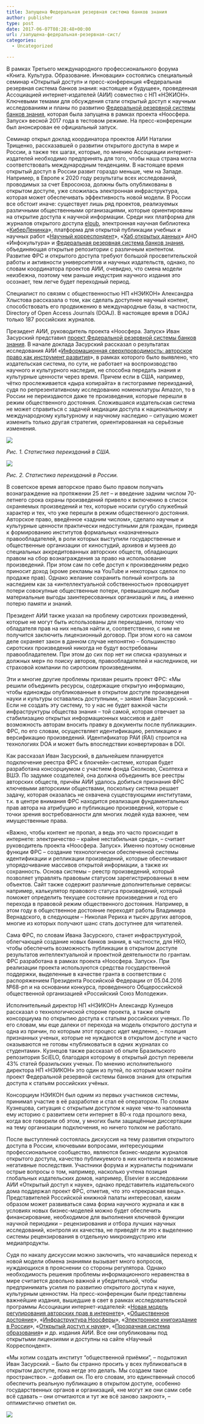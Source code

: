 ```yaml
---
title: Запущена Федеральная резервная система банков знания
author: publisher
type: post
date: 2017-06-07T08:28:48+00:00
url: /запущена-федеральная-резервная-сист/
categories:
  - Uncategorized

---
```

В рамках Третьего международного профессионального форума «Книга. Культура. Образование. Инновации» состоялись специальный семинар «Открытый доступ» и пресс-конференция «Федеральная резервная система банков знания: настоящее и будущее», проведенная Ассоциацией интернет-издателей (АИИ) совместно с НП «НЭКИОН». Ключевыми темами для обсуждения стали открытый доступ к научным исследованиям и планы по развитию [Федеральной резервной системы банков знания][1], которая была запущена в рамках проекта «Ноосфера. Запуск» весной 2017 года в тестовом режиме. На пресс-конференции был анонсирован ее официальный запуск.

Семинар открыл доклад координатора проектов АИИ Наталии Трищенко, рассказавшей о развитии открытого доступа в мире и России, а также тех шагах, которые, по мнению Ассоциации интернет-издателей необходимо предпринять для того, чтобы наша страна могла соответствовать международным тенденциям. В настоящее время открытый доступ в России развит гораздо меньше, чем на Западе. Например, в Европе к 2020 году результаты всех исследований, проводимых за счет Евросоюза, должны быть опубликованы в открытом доступе, уже сложилась электронная инфраструктура, которая может обеспечивать эффективность новой модели. В России все обстоит иначе: существует лишь ряд проектов, реализуемых различными общественными организациями, которые ориентированы на открытие доступа к научной информации. Среди них платформа для журналов открытого доступа [elpub][2], электронная научная библиотека «[КиберЛенинка][3]», платформа для открытой публикации учебных и научных работ «[Научный корреспондент][4]», «[Хаб открытых данных][5]» АНО «Инфокультура» и [Федеральная резервная система банков знания][1], объединяющая открытые репозитории с различным контентом. Развитие ФРС и открытого доступа требуют большой просветительской работы и активности университетов и научных издательств, однако, по словам координатора проектов АИИ, очевидно, что смена модели неизбежна, поэтому чем раньше индустрия научного издания это осознает, тем легче будет переходный период.

Специалист по связям с общественностью НП «НЭИКОН» Александра Хлыстова рассказала о том, как сделать доступнее научный контент, способствовать его продвижению в международные базы, в частности, Directory of Open Access Journals (DOAJ). В настоящее время в DOAJ только 187 российских журналов.

Президент АИИ, руководитель проекта «Ноосфера. Запуск» Иван Засурский представил [проект Федеральной резервной системы банков знания][6]. В начале доклада Засурский рассказал о результатах исследования АИИ «[Информационная сверхпроводимость: авторское право как инструмент развития][7]», в рамках которого было выявлено, что издательская система, по сути, не работает на воспроизводство научного и культурного наследия, не способна передать знания и культурные ценности через время. Причем если в США, например, чётко прослеживается «дыра копирайта» в гистограмме переизданий, судя по репрезентативному исследованию номенклатуры Amazon, то в России не переиздаются даже те произведения, которые перешли в режим общественного достояния. Сложившаяся издательская система не может справиться с задачей медиации доступа к национальному и международному культурному и научному наследию – ситуацию может изменить только другая стратегия, ориентированная на серьёзные изменения.

![](/Picture1.png) 

_Рис. 1. Статистика переизданий в США._

![](/Picture2.png) 

_Рис. 2. Статистика переизданий в России._

В советское время авторское право было правом получать вознаграждение на протяжении 25 лет – и введение задним числом 70-летнего срока охраны произведений привело к включению в список охраняемых произведений и тех, которые носили сугубо служебный характер и тех, что уже перешли в режим общественного достояния. Авторское право, введённое «задним числом», сделало научные и культурные ценности практически недоступными для граждан, приведя к формированию институтов формальных «назначенных» правообладателей, в роли которых выступили государственные и общественные организации от киностудий, архивов и музеев до специальных аккредитованных авторских обществ, обладающих правом на сбор вознаграждения за право на использование произведений. При этом сам по себе доступ к произведениям редко приносит доход (кроме рекламы на YouTube и некоторых сделок по продаже прав). Однако желание сохранить полный контроль за наследием как за «интеллектуальной собственностью» провоцирует потери совокупные общественные потери, превышающие любые материальные выгоды заинтересованных организаций и лиц, а именно потерю памяти и знаний.

Президент АИИ также указал на проблему сиротских произведений, которые не могут быть использованы для переиздания, потому что обладателя прав на них нельзя найти и, соответственно, с ним не получится заключить лицензионный договор. При этом кого на самом деле охраняет закон в данном случае непонятно – большинство сиротских произведений никогда не будут востребованы правообладателем. При этом до сих пор нет ни списка «разумных и должных мер» по поиску авторов, правообладателей и наследников, ни страховой компании по сиротским произведениям.

Эти и многие другие проблемы призван решить проект ФРС: «Мы решили объединить ресурсы, содержащие открытую информацию, чтобы единожды опубликованные в открытом доступе произведения науки и культуры оставались доступными, – заявил Иван Засурский. – Если не создать эту систему, то у нас не будет важной части инфраструктуры общества знания – той самой, которая отвечает за стабилизацию открытых информационных массивов и даёт возможность авторам вносить правку в документы после публикации». ФРС, по его словам, осуществляет идентификацию, репликацию и версификацию произведений. Идентификатор РАИ (RAI) строится на технологиях DOA и может быть впоследствии конвертирован в DOI.

Как рассказал Иван Засурский, в дальнейшем планируется подключение реестра ФРС к блокчейн-системе, которая будет разработана консорциумом с участием фонда Сколково, Сколтеха и ВШЭ. По задумке создателей, она должна объединить все реестры авторских обществ, причём АИИ удалось добиться признания ФРС ключевыми авторскими обществами, поскольку система решает задачу, которая оказалась не охвачена существующими институтами, т.к. в центре внимания ФРС находится реализация фундаментальных прав автора на атрибуцию и публикацию произведений, которые с точки зрения востребованности для многих людей куда важнее, чем имущественные права.

«Важно, чтобы контент не пропал, а ведь это часто происходит в интернете: электричество – крайне нестабильная среда», – считает руководитель проекта «Ноосфера. Запуск». Именно поэтому основные функции ФРС – создание технологически обеспеченной системы идентификации и репликации произведений, которые обеспечивают упорядочивание массивов открытой информации, а также их сохранность. Основа системы – реестр произведений, который позволяет управлять правовым статусом зарегистрированных в нем объектов. Сайт также содержит различные дополнительные сервисы: например, калькулятор правового статуса произведений, который поможет определить текущее состояние произведения и год его перехода в правовой режим общественного достояния. Например, в этом году в общественное достояние переходят работы Владимира Вернадского, в следующем – Николая Рериха и тысяч других авторов, многие из которых получают шанс стать доступнее для читателей.

Сама ФРС, по словам Ивана Засурского, станет инфраструктурой, облегчающей создание новых банков знания, в частности, для НКО, чтобы обеспечить возможность публикации в открытом доступе результатов интеллектуальной и проектной деятельности по грантам. ФРС разработана в рамках проекта «Ноосфера. Запуск». При реализации проекта используются средства государственной поддержки, выделенные в качестве гранта в соответствии c распоряжением Президента Российской Федерации от 05.04.2016 №68-рп и на основании конкурса, проведенного Общероссийской общественной организацией «Российский Союз Молодежи».

Исполнительный директор НП «НЭИКОН» Александр Кузнецов рассказал о технологической стороне проекта, а также опыте консорциума по открытию доступа к статьям российских ученых. По его словам, мы еще далеки от перехода на модель открытого доступа и одна из причин, по которым этот процесс идет медленно, – позиция признанных ученых, которые не нуждаются в открытом доступе и часто оказываются не готовы «публиковаться в одних журналах со студентами». Кузнецов также рассказал об опыте Бразильского репозитория SciELO, благодаря которому в открытый доступ перевели 43% статей бразильских ученых. По мнению исполнительного директора НП «НЭИКОН» это один из путей, по которым может пойти проект Федеральной резервной системы банков знания для открытия доступа к статьям российских учёных.

Консорциум НЭИКОН был одним из первых участников системы, принимал участие в её разработке и стал её оператором. По словам Кузнецова, ситуация с открытым доступом к науке чем-то напомнила ему историю с развитием сети интернет в 80-х года прошлого века, когда все говорили об этом, у многих были защищённые диссертации на тему организации подключения, но ничего толком не работало.

После выступлений состоялась дискуссия на тему развития открытого доступа в России, ключевыми вопросами, интересующими профессиональное сообщество, являются бизнес-модели журналов открытого доступа, качество публикуемого в них контента и возможные негативные последствия. Участники форума и журналисты поднимали острые вопросы о том, например, насколько учтена позиция глобальных издательских домов, например, Elsevier в исследовании АИИ «Открытый доступ к науке», однако представитель издательского дома поддержал проект ФРС, отметив, что это «прекрасная вещь». Представителей Российской книжной палаты интересовал, каким образом может развиваться сама форма научного журнала и как в условиях новых бизнес-моделей можно будет обеспечить финансирование, необходимое для выполнения ключевой функции научной периодики – рецензирования и отбора лучших научных исследований, контроля их качества, не приведёт ли это к выделению системы рецензирования в отдельную микроиндустрию или медиапродукты.

Судя по накалу дискуссии можно заключить, что начавшийся переход к новой модели обмена знаниями вызывает много вопросов, нуждающихся в прояснении со стороны регулятора. Однако необходимость решения проблемы информационного неравенства в мире считается довольно важной и убедительной, чтобы предпринимать усилия по развитию открытого доступа к науке, культурным ценностям. На пресс-конференции были представлены важнейшие издания, вышедшие в свет в рамках исследовательской программы Ассоциации интернет-издателей: «[Новая модель регулирования авторских прав в интернете][8]», «[Общественное достояние][9]», «[Инфраструктура Ноосферы][10]», «[Электронное книгоиздание в России][11]», «[Открытый доступ к науке][12]», «[Прозрачная система образования][13]» и др. издания АИИ. Все они опубликованы под открытыми лицензиями и доступны на сайте «Научный Корреспондент».

«Мы хотим создать институт “общественной приёмки”, – подытожил Иван Засурский. – Было бы странно просить у всех публиковаться в открытом доступе, пока негде это делать. Мы создаем такое пространство». – добавил он. По его словам, это единственный способ обеспечить реальную публикацию в открытом доступе, особенно государственных органов и организаций, «не могут же они сами себе всё сдавать – они отчитаются и тут же всё заново закроют», – оптимистично отметил он.

![](/Picture3.png)

 [1]: http://nooregistry.ru
 [2]: http://elpub.ru
 [3]: https://cyberleninka.ru
 [4]: http://nauchkor.ru
 [5]: https://hubofdata.ru
 [6]: http://nauchkor.ru/pubs/federalnaya-rezervnaya-sistema-bankov-znaniya-5937acf65f1be7729d7b92c7
 [7]: http://nauchkor.ru/pubs/informatsionnaya-sverhprovodimost-57ebeb475f1be739f2f8dbdc
 [8]: http://nauchkor.ru/pubs/novaya-model-regulirovaniya-avtorskih-prav-v-internete-obschestvennoe-dostoyanie-i-kontseptsiya-obschego-blaga-57ebed7f5f1be739f2f8dbde
 [9]: http://nauchkor.ru/pubs/obschestvennoe-dostoyanie-57ebeef25f1be739f5729bdb
 [10]: http://nauchkor.ru/pubs/infrastruktura-noosfery-57ebe8f35f1be739f2f8dbda
 [11]: http://nauchkor.ru/pubs/elektronnoe-knigoizdanie-v-rossii-583e07605f1be7700d5134d3
 [12]: http://nauchkor.ru/pubs/otkrytyy-dostup-k-nauke-583e06b75f1be77312a3fd66
 [13]: http://nauchkor.ru/pubs/prozrachnaya-sistema-obrazovaniya-589902305f1be74e02b92987